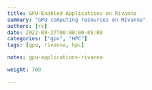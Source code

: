 ```yaml
---
title: GPU-Enabled Applications on Rivanna
summary: "GPU computing resources on Rivanna"
authors: [rs]
date: 2022-09-27T00:00:00-05:00
categories: ["gpu", "HPC"]
tags: [gpu, rivanna, hpc]

notes: gpu-applications-rivanna

weight: 700

---
```


